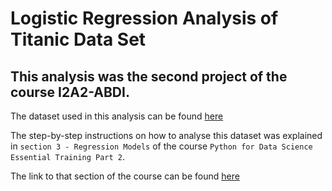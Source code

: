 # Logistic Regression Analysis of Titanic Data Set

## This analysis was the second project of the course I2A2-ABDI.
The dataset used in this analysis can be found [here](https://github.com/pcarneiro85/i2a2/blob/main/titanic-data.csv)

The step-by-step instructions on how to analyse this dataset was explained in `section 3 - Regression Models` of the course `Python for Data Science Essential Training Part 2`.

The link to that section of the course can be found [here](https://www.linkedin.com/learning/python-for-data-science-essential-training-part-2/linear-regression?autoplay=true&contextUrn=urn%3Ali%3AlyndaLearningPath%3A5b61ea25498e580437e51859&resume=false)
